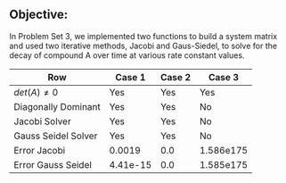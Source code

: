## Objective: 
In Problem Set 3, we implemented two functions to build a system matrix and used two iterative methods, Jacobi and Gaus-Siedel, to solve for the decay of compound A over time at various rate constant values. 


|Row|  Case 1 | Case 2 | Case 3|
|---- | ----- | -----| ----|
| $det(A) \ne 0$ | Yes | Yes | Yes |
| Diagonally Dominant | Yes | Yes | No |
| Jacobi Solver | Yes | Yes | No |
| Gauss Seidel Solver | Yes | Yes | No |
| Error Jacobi| 0.0019 | 0.0 | 1.586e175 |
| Error Gauss Seidel| 4.41e-15 | 0.0 |1.585e175 |
